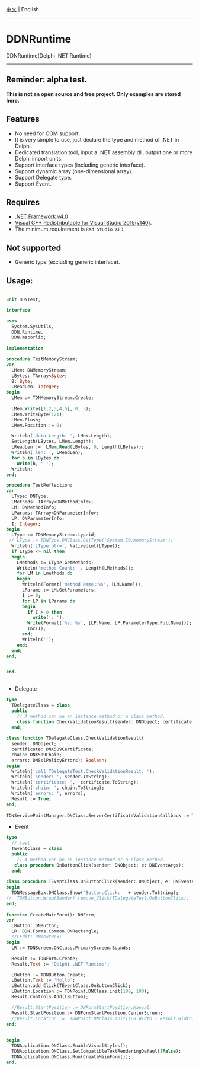 [中文](README.zh-CN.md)   | English      

-----

# DDNRuntime

 DDNRuntime(Delphi .NET Runtime)  
 
 ----  
 **Reminder: alpha test.**    
 ----  
 
 **This is not an open source and free project. Only examples are stored here.**  
 
## Features

* No need for COM support.
* It is very simple to use, just declare the type and method of .NET in Delphi.
* Dedicated translation tool, input a .NET assembly dll, output one or more Delphi import units.
* Support interface types (including generic interface).
* Support dynamic array (one-dimensional array).
* Support Delegate type.
* Support Event.
 
## Requires

* [.NET Framework v4.0](https://www.microsoft.com/en-us/download/details.aspx?id=17851) . 
* [Visual C++ Redistributable for Visual Studio 2015(v140)](https://www.microsoft.com/en-us/download/details.aspx?id=48145).
* The minimum requirement is `Rad Studio XE3`.

## Not supported

* Generic type (excluding generic interface).


## Usage:

```pascal

unit DDNTest;

interface

uses
  System.SysUtils,
  DDN.Runtime,
  DDN.mscorlib;
  
implementation

procedure TestMemoryStream;
var
  LMem: DNMemoryStream;
  LBytes: TArray<Byte>;
  B: Byte;
  LReadLen: Integer;
begin
  LMem := TDNMemoryStream.Create;
  
  LMem.Write([1,2,3,4,5], 0, 5);
  LMem.WriteByte(121);
  LMem.Flush;
  LMem.Position := 0;

  Writeln('data Length: ', LMem.Length);
  SetLength(LBytes, LMem.Length);
  LReadLen :=  LMem.Read(LBytes, 0, Length(LBytes));
  Writeln('len: ', LReadLen);
  for b in LBytes do
    Write(b, ' ');
  Writeln;
end;

procedure TestReflection;
var
  LType: DNType;
  LMethods: TArray<DNMethodInfo>;
  LM: DNMethodInfo;
  LParams: TArray<DNParameterInfo>;
  LP: DNParameterInfo;
  I: Integer;
begin
  LType := TDNMemoryStream.typeid;
 // LType := TDNType.DNClass.GetType('System.IO.MemoryStream');
  Writeln('LType ptr=', NativeUint(LType));
  if LType <> nil then
  begin
    LMethods := LType.GetMethods;
    Writeln('method Count: ', Length(LMethods));
    for LM in Lmethods do
    begin
      Writeln(Format('method Name：%s', [LM.Name]));
      LParams := LM.GetParameters;
      I := 0;
      for LP in LParams do
      begin
        if I > 0 then
          write('; ');
        Write(Format('%s: %s', [LP.Name, LP.ParameterType.FullName]));
        Inc(I);
      end;
      Writeln('');
    end;
  end;
end;


end.
  

```

* Delegate 
```pascal
type
  TDelegateClass = class
  public
    // A method can be an instance method or a class method.
    class function CheckValidationResult(sender: DNObject; certificate: DNX509Certificate; chain: DNX509Chain;  errors: DNSslPolicyErrors): Boolean;
  end;
  
class function TDelegateClass.CheckValidationResult(
  sender: DNObject;
  certificate: DNX509Certificate;
  chain: DNX509Chain;
  errors: DNSslPolicyErrors): Boolean;
begin
  Writeln('call TDelegateTest.CheckValidationResult: ');
  Writeln('sender: ', sender.ToString);
  Writeln('certificate: ',  certificate.ToString);
  Writeln('chain: ', chain.ToString);
  Writeln('errors: ', errors);
  Result := True;
end; 
  
TDNServicePointManager.DNClass.ServerCertificateValidationCallback := TDelegateClass.CheckValidationResult;
```

* Event 
```pascal
type
  // test
  TEventClass = class
  public
    // A method can be an instance method or a class method.
   class procedure OnButtonClick(sender: DNObject; e: DNEventArgs);
  end;
  
class procedure TEventClass.OnButtonClick(sender: DNObject; e: DNEventArgs);
begin
  TDNMessageBox.DNClass.Show('Button.Click: ' + sender.ToString);
//  TDNButton.Wrap(Sender).remove_Click(TDelegateTest.OnButtonClick);
end;
  
function CreateMainForm(): DNForm;
var
  LButton: DNButton;
  LR: DDN.Forms.Common.DNRectangle;
  //LEdit: DNTextBox;
begin
  LR := TDNScreen.DNClass.PrimaryScreen.Bounds;

  Result := TDNForm.Create;
  Result.Text := 'Delphi .NET Runtime';

  LButton := TDNButton.Create;
  LButton.Text := 'Hello';
  LButton.add_Click(TEventClass.OnButtonClick);
  LButton.Location := TDNPoint.DNClass.init(100, 100);
  Result.Controls.Add(LButton);

  //Result.StartPosition := DNFormStartPosition.Manual;
  Result.StartPosition := DNFormStartPosition.CenterScreen;
  //Result.Location :=  TDNPoint.DNClass.init((LR.Width - Result.Width) div 2, (LR.Height - Result.Height) div 2);
end;

 
begin
  TDNApplication.DNClass.EnableVisualStyles();
  TDNApplication.DNClass.SetCompatibleTextRenderingDefault(False);
  TDNApplication.DNClass.Run(CreateMainForm());
end.
```